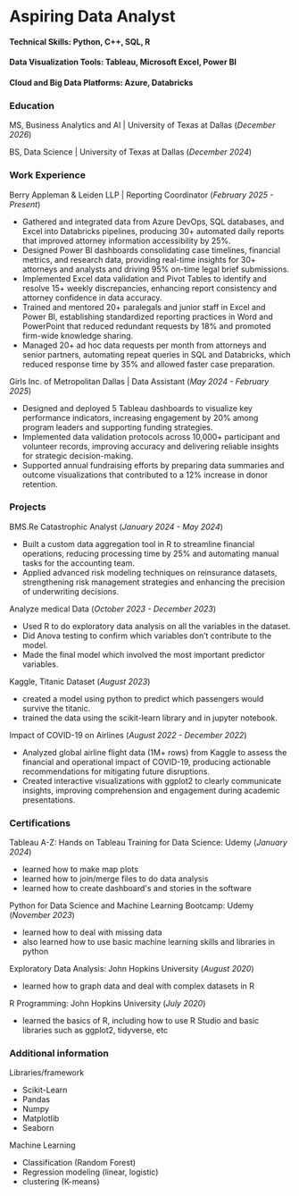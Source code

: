 # Aspiring Data Analyst

#### Technical Skills: Python, C++, SQL, R
#### Data Visualization Tools: Tableau, Microsoft Excel, Power BI
#### Cloud and Big Data Platforms: Azure, Databricks

### Education
MS, Business Analytics and AI | University of Texas at Dallas (_December 2026_)

BS, Data Science | University of Texas at Dallas (_December 2024_)

### Work Experience
Berry Appleman & Leiden LLP | Reporting Coordinator (_February 2025 - Present_)
- Gathered and integrated data from Azure DevOps, SQL databases, and Excel into Databricks pipelines, producing 30+
automated daily reports that improved attorney information accessibility by 25%.
- Designed Power BI dashboards consolidating case timelines, financial metrics, and research data, providing real-time insights
for 30+ attorneys and analysts and driving 95% on-time legal brief submissions.
- Implemented Excel data validation and Pivot Tables to identify and resolve 15+ weekly discrepancies, enhancing report
consistency and attorney confidence in data accuracy.
- Trained and mentored 20+ paralegals and junior staff in Excel and Power BI, establishing standardized reporting practices in
Word and PowerPoint that reduced redundant requests by 18% and promoted firm-wide knowledge sharing.
- Managed 20+ ad hoc data requests per month from attorneys and senior partners, automating repeat queries in SQL and
Databricks, which reduced response time by 35% and allowed faster case preparation.


Girls Inc. of Metropolitan Dallas | Data Assistant (_May 2024 - February 2025_)
- Designed and deployed 5 Tableau dashboards to visualize key performance indicators, increasing engagement by 20% among
program leaders and supporting funding strategies.
- Implemented data validation protocols across 10,000+ participant and volunteer records, improving accuracy and delivering
reliable insights for strategic decision-making.
- Supported annual fundraising efforts by preparing data summaries and outcome visualizations that contributed to a 12%
increase in donor retention.

### Projects
BMS.Re
Catastrophic Analyst (_January 2024 - May 2024_)
- Built a custom data aggregation tool in R to streamline financial operations, reducing processing time by 25% and automating
manual tasks for the accounting team.
- Applied advanced risk modeling techniques on reinsurance datasets, strengthening risk management strategies and enhancing
the precision of underwriting decisions.

Analyze medical Data (_October 2023 - December 2023_)
- Used R to do exploratory data analysis on all the variables in the dataset.
- Did Anova testing to confirm which variables don’t contribute to the model.
- Made the final model which involved the most important predictor variables.

Kaggle, Titanic Dataset (_August 2023_)
- created a model using python to predict which passengers would survive the titanic.
- trained the data using the scikit-learn library and in jupyter notebook.

Impact of COVID-19 on Airlines (_August 2022 - December 2022_)
- Analyzed global airline flight data (1M+ rows) from Kaggle to assess the financial and operational impact of COVID-19,
producing actionable recommendations for mitigating future disruptions.
- Created interactive visualizations with ggplot2 to clearly communicate insights, improving comprehension and engagement
during academic presentations.

### Certifications
Tableau A-Z: Hands on Tableau Training for Data Science: Udemy (_January 2024_)
- learned how to make map plots
- learned how to join/merge files to do data analysis
- learned how to create dashboard's and stories in the software

Python for Data Science and Machine Learning Bootcamp: Udemy (_November 2023_)
- learned how to deal with missing data
- also learned how to use basic machine learning skills and libraries in python

Exploratory Data Analysis: John Hopkins University (_August 2020_)
- learned how to graph data and deal with complex datasets in R

R Programming: John Hopkins University (_July 2020_)
- learned the basics of R, including how to use R Studio and basic libraries such as ggplot2, tidyverse, etc

### Additional information
Libraries/framework
- Scikit-Learn
- Pandas
- Numpy
- Matplotlib
- Seaborn

Machine Learning
- Classification (Random Forest)
- Regression modeling (linear, logistic)
- clustering (K-means)

